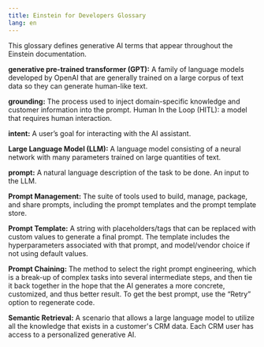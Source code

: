 ```yaml
---
title: Einstein for Developers Glossary
lang: en
---
```


This glossary defines generative AI terms that appear throughout the Einstein documentation.

**generative pre-trained transformer (GPT):** A family of language models developed by OpenAI that are generally trained on a large corpus of text data so they can generate human-like text.

**grounding:** The process used to inject domain-specific knowledge and customer information into the prompt.
Human In the Loop (HITL): a model that requires human interaction.

**intent:** A user’s goal for interacting with the AI assistant.

**Large Language Model (LLM):** A language model consisting of a neural network with many parameters trained on large quantities of text.

**prompt:** A natural language description of the task to be done. An input to the LLM.

**Prompt Management:** The suite of tools used to build, manage, package, and share prompts, including the prompt templates and the prompt template store.

**Prompt Template:** A string with placeholders/tags that can be replaced with custom values to generate a final prompt. The template includes the hyperparameters associated with that prompt, and model/vendor choice if not using default values.

**Prompt Chaining:** The method to select the right prompt engineering, which is a break-up of complex tasks into several intermediate steps, and then tie it back together in the hope that the AI generates a more concrete, customized, and thus better result. To get the best prompt, use the “Retry” option to regenerate code.

**Semantic Retrieval:** A scenario that allows a large language model to utilize all the knowledge that exists in a customer's CRM data. Each CRM user has access to a personalized generative AI.

